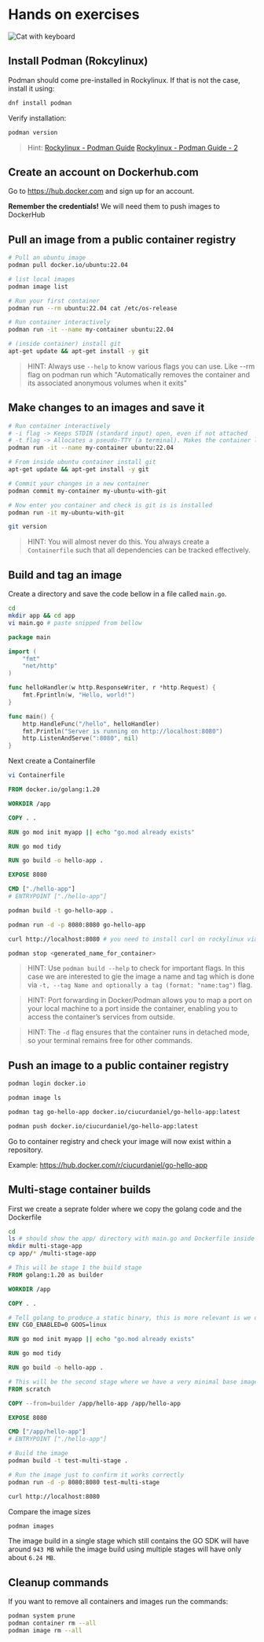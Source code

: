 # Hands on exercises

![Cat with keyboard](../_img/tuto-docker.png "Let's create some containers")

## Install Podman (Rokcylinux)

Podman should come pre-installed in Rockylinux. If that is not the case, install it using:

```bash
dnf install podman
```

Verify installation: 

```bash
podman version
```

> Hint: [Rockylinux - Podman Guide](https://docs.rockylinux.org/guides/containers/podman_guide/)
[Rockylinux - Podman Guide - 2](https://docs.rockylinux.org/gemstones/containers/podman/)

## Create an account on Dockerhub.com

Go to https://hub.docker.com and sign up for an account. 

**Remember the credentials!** We will need them to push images to DockerHub

## Pull an image from a public container registry

```bash
# Pull an ubuntu image
podman pull docker.io/ubuntu:22.04

# list local images
podman image list

# Run your first container
podman run --rm ubuntu:22.04 cat /etc/os-release

# Run container interactively
podman run -it --name my-container ubuntu:22.04

# (inside container) install git
apt-get update && apt-get install -y git
```

>HINT: Always use `--help` to know various flags you can use. Like --rm flag on podman run which "Automatically removes the container and its associated anonymous volumes when it exits"

## Make changes to an images and save it

```bash
# Run container interactively
# -i flag -> Keeps STDIN (standard input) open, even if not attached
# -t flag -> Allocates a pseudo-TTY (a terminal). Makes the container look and feel like a real terminal session.
podman run -it --name my-container ubuntu:22.04

# From inside ubuntu container install git
apt-get update && apt-get install -y git

# Commit your changes in a new container
podman commit my-container my-ubuntu-with-git

# Now enter you container and check is git is is installed
podman run -it my-ubuntu-with-git

git version
```

>HINT: You will almost never do this. You always create a `Containerfile` such that all dependencies can be tracked effectively.

## Build and tag an image

Create a directory and save the code bellow in a file called `main.go`.

```bash
cd 
mkdir app && cd app
vi main.go # paste snipped from bellow
```

```go
package main

import (
	"fmt"
	"net/http"
)

func helloHandler(w http.ResponseWriter, r *http.Request) {
	fmt.Fprintln(w, "Hello, world!")
}

func main() {
	http.HandleFunc("/hello", helloHandler)
	fmt.Println("Server is running on http://localhost:8080")
	http.ListenAndServe(":8080", nil)
}
```

Next create a Containerfile

```bash
vi Containerfile
```

```Dockerfile
FROM docker.io/golang:1.20

WORKDIR /app

COPY . .

RUN go mod init myapp || echo "go.mod already exists"

RUN go mod tidy

RUN go build -o hello-app .

EXPOSE 8080

CMD ["./hello-app"]
# ENTRYPOINT ["./hello-app"]
```

```bash
podman build -t go-hello-app .

podman run -d -p 8080:8080 go-hello-app

curl http://localhost:8080 # you need to install curl on rockylinux via: dnf install curl

podman stop <generated_name_for_container>
```

>HINT: Use `podman build --help` to check for important flags. In this case we are interested to gie the image a name and tag which is done via  `-t, --tag Name and optionally a tag (format: "name:tag")` flag.     

>HINT: Port forwarding in Docker/Podman allows you to map a port on your local machine to a port inside the container, enabling you to access the container’s services from outside.

>HINT: The `-d` flag ensures that the container runs in detached mode, so your terminal remains free for other commands.

## Push an image to a public container registry

```bash
podman login docker.io

podman image ls

podman tag go-hello-app docker.io/ciucurdaniel/go-hello-app:latest

podman push docker.io/ciucurdaniel/go-hello-app:latest
```

Go to container registry and check your image will now exist within a repository.

Example: https://hub.docker.com/r/ciucurdaniel/go-hello-app

## Multi-stage container builds

First we create a seprate folder where we copy the golang code and the Dockerfile

```bash
cd
ls # should show the app/ directory with main.go and Dockerfile inside
mkdir multi-stage-app
cp app/* /multi-stage-app
```

```Dockerfile
# This will be stage 1 the build stage
FROM golang:1.20 as builder 

WORKDIR /app

COPY . .

# Tell golang to produce a static binary, this is more relevant is we do multi-stage container builds
ENV CGO_ENABLED=0 GOOS=linux 

RUN go mod init myapp || echo "go.mod already exists"

RUN go mod tidy

RUN go build -o hello-app .

# This will be the second stage where we have a very minimal base image and we just add our binary
FROM scratch

COPY --from=builder /app/hello-app /app/hello-app

EXPOSE 8080

CMD ["/app/hello-app"]
# ENTRYPOINT ["./hello-app"]
```

```bash
# Build the image
podman build -t test-multi-stage .

# Run the image just to confirm it works correctly 
podman run -d -p 8080:8080 test-multi-stage

curl http://localhost:8080
```

Compare the image sizes

```bash
podman images
```

The image build in a single stage which still contains the GO SDK will have around `943 MB` while the image build using multiple stages will have only about `6.24 MB`.

## Cleanup commands

If you want to remove all containers and images run the commands:

```bash
podman system prune
podman container rm --all
podman image rm --all
```